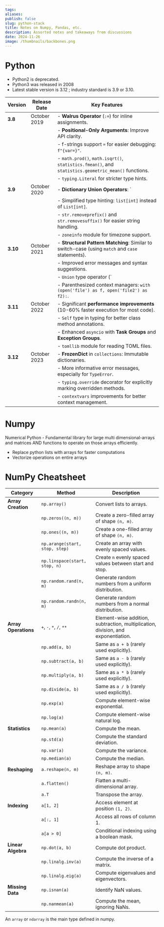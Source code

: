 ```yaml
---
tags:
aliases: 
publish: false
slug: python-stack
title: Notes on Numpy, Pandas, etc.
description: Assorted notes and takeaways from discussions
date: 2024-11-26
image: /thumbnails/backbones.png
---
```

# Python 

- Python2 is deprecated.
- Python3 was released in 2008
- Latest stable version is 3.12 ; industry standard is 3.9 or 3.10.

| **Version** | **Release Date** | **Key Features**                                                                                                 |
|-------------|-------------------|-----------------------------------------------------------------------------------------------------------------|
| **3.8**     | October 2019      | - **Walrus Operator** (`:=`) for inline assignments.                                                           |
|             |                   | - **Positional-Only Arguments**: Improve API clarity.                                                          |
|             |                   | - f-strings support `=` for easier debugging: `f"{var=}"`.                                                     |
|             |                   | - `math.prod()`, `math.isqrt()`, `statistics.fmean()`, and `statistics.geometric_mean()` functions.             |
|             |                   | - `typing.Literal` for stricter type hints.                                                                    |
| **3.9**     | October 2020      | - **Dictionary Union Operators**: `|` and `|=` for merging dictionaries.                                       |
|             |                   | - Simplified type hinting: `list[int]` instead of `List[int]`.                                                 |
|             |                   | - `str.removeprefix()` and `str.removesuffix()` for easier string handling.                                     |
|             |                   | - `zoneinfo` module for timezone support.                                                                      |
| **3.10**    | October 2021      | - **Structural Pattern Matching**: Similar to switch-case (using `match` and `case` statements).               |
|             |                   | - Improved error messages and syntax suggestions.                                                              |
|             |                   | - `Union` type operator (`|`) for type hints (e.g., `int | str`).                                              |
|             |                   | - Parenthesized context managers: `with (open('file') as f, open('file2') as f2):`.                             |
| **3.11**    | October 2022      | - Significant **performance improvements** (10-60% faster execution for most code).                            |
|             |                   | - `Self` type in typing for better class method annotations.                                                   |
|             |                   | - Enhanced `asyncio` with **Task Groups** and **Exception Groups**.                                            |
|             |                   | - `tomllib` module for reading TOML files.                                                                     |
| **3.12**    | October 2023      | - **FrozenDict** in `collections`: Immutable dictionaries.                                                     |
|             |                   | - More informative error messages, especially for `TypeError`.                                                 |
|             |                   | - `typing.override` decorator for explicitly marking overridden methods.                                       |
|             |                   | - `contextvars` improvements for better context management.                                                    |



# Numpy

Numerical Python - Fundamental library for large multi dimensional-arrays and matrices AND functions to operate on those arrays efficiently.

- Replace python lists with arrays for faster computations
- Vectorize operations on entire arrays

# NumPy Cheatsheet

| **Category**               | **Method**                     | **Description**                                                                 |
|----------------------------|---------------------------------|---------------------------------------------------------------------------------|
| **Array Creation**         | `np.array()`                   | Convert lists to arrays.                                                      |
|                            | `np.zeros((n, m))`             | Create a zero-filled array of shape `(n, m)`.                                 |
|                            | `np.ones((n, m))`              | Create a one-filled array of shape `(n, m)`.                                  |
|                            | `np.arange(start, stop, step)` | Create an array with evenly spaced values.                                    |
|                            | `np.linspace(start, stop, n)`  | Create `n` evenly spaced values between start and stop.                       |
|                            | `np.random.rand(n, m)`         | Generate random numbers from a uniform distribution.                         |
|                            | `np.random.randn(n, m)`        | Generate random numbers from a normal distribution.                          |
| **Array Operations**       | `+`, `-`, `*`, `/`, `**`       | Element-wise addition, subtraction, multiplication, division, and exponentiation. |
|                            | `np.add(a, b)`                 | Same as `a + b` (rarely used explicitly).                                     |
|                            | `np.subtract(a, b)`            | Same as `a - b` (rarely used explicitly).                                     |
|                            | `np.multiply(a, b)`            | Same as `a * b` (rarely used explicitly).                                     |
|                            | `np.divide(a, b)`              | Same as `a / b` (rarely used explicitly).                                     |
|                            | `np.exp(a)`                    | Compute element-wise exponential.                                            |
|                            | `np.log(a)`                    | Compute element-wise natural log.                                             |
| **Statistics**             | `np.mean(a)`                   | Compute the mean.                                                             |
|                            | `np.std(a)`                    | Compute the standard deviation.                                               |
|                            | `np.var(a)`                    | Compute the variance.                                                         |
|                            | `np.median(a)`                 | Compute the median.                                                           |
| **Reshaping**              | `a.reshape(n, m)`              | Reshape array to shape `(n, m)`.                                              |
|                            | `a.flatten()`                  | Flatten a multi-dimensional array.                                            |
|                            | `a.T`                          | Transpose the array.                                                          |
| **Indexing**               | `a[1, 2]`                      | Access element at position `(1, 2)`.                                          |
|                            | `a[:, 1]`                      | Access all rows of column 1.                                                  |
|                            | `a[a > 0]`                     | Conditional indexing using a boolean mask.                                    |
| **Linear Algebra**         | `np.dot(a, b)`                 | Compute dot product.                                                          |
|                            | `np.linalg.inv(a)`             | Compute the inverse of a matrix.                                              |
|                            | `np.linalg.eig(a)`             | Compute eigenvalues and eigenvectors.                                         |
| **Missing Data**           | `np.isnan(a)`                  | Identify NaN values.                                                          |
|                            | `np.nanmean(a)`                | Compute the mean, ignoring NaNs.                                              |


An `array` or `ndarray` is the main type defined in numpy.

